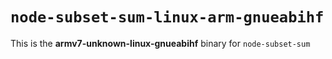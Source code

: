 # `node-subset-sum-linux-arm-gnueabihf`

This is the **armv7-unknown-linux-gnueabihf** binary for `node-subset-sum`
